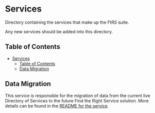 # Services

Directory containing the services that make up the FtRS suite.

Any new services should be added into this directory.

## Table of Contents

- [Services](#services)
  - [Table of Contents](#table-of-contents)
  - [Data Migration](#data-migration)

## Data Migration

This service is responsible for the migration of data from the current live Directory of Services to the future Find the Right Service solution. More details can be found in the [README for the service](https://github.com/NHSDigital/ftrs-directory-of-services/blob/main/services/data-migration/README.md).
